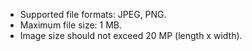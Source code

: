 * Supported file formats: JPEG, PNG.
* Maximum file size: 1 MB.
* Image size should not exceed 20 MP (length x width).

